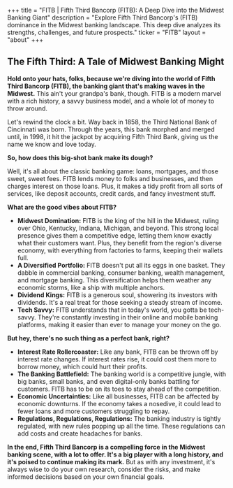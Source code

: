 +++
title = "FITB |  Fifth Third Bancorp (FITB): A Deep Dive into the Midwest Banking Giant"
description = "Explore Fifth Third Bancorp's (FITB) dominance in the Midwest banking landscape. This deep dive analyzes its strengths, challenges, and future prospects."
ticker = "FITB"
layout = "about"
+++

        


##  The Fifth Third: A Tale of Midwest Banking Might

**Hold onto your hats, folks, because we're diving into the world of Fifth Third Bancorp (FITB), the banking giant that's making waves in the Midwest.**  This ain't your grandpa's bank, though.  FITB is a modern marvel with a rich history, a savvy business model, and a whole lot of money to throw around.

Let's rewind the clock a bit. Way back in 1858, the Third National Bank of Cincinnati was born. Through the years, this bank morphed and merged until, in 1998, it hit the jackpot by acquiring Fifth Third Bank,  giving us the name we know and love today.  

 **So, how does this big-shot bank make its dough?**

Well, it's all about the classic banking game: loans, mortgages, and those sweet, sweet fees.  FITB lends money to folks and businesses, and then charges interest on those loans.  Plus, it makes a tidy profit from all sorts of services, like deposit accounts, credit cards, and fancy investment stuff. 

 **What are the good vibes about FITB?**

* **Midwest Domination:**  FITB is the king of the hill in the Midwest, ruling over Ohio, Kentucky, Indiana, Michigan, and beyond.  This strong local presence gives them a competitive edge, letting them know exactly what their customers want.  Plus, they benefit from the region's diverse economy, with everything from factories to farms, keeping their wallets full.
* **A Diversified Portfolio:**  FITB doesn't put all its eggs in one basket.  They dabble in commercial banking, consumer banking, wealth management, and mortgage banking.  This diversification helps them weather any economic storms, like a ship with multiple anchors.
* **Dividend Kings:** FITB is a generous soul, showering its investors with dividends.  It's a real treat for those seeking a steady stream of income.
* **Tech Savvy:**  FITB understands that in today's world, you gotta be tech-savvy. They're constantly investing in their online and mobile banking platforms, making it easier than ever to manage your money on the go.

**But hey, there's no such thing as a perfect bank, right?**

* **Interest Rate Rollercoaster:**  Like any bank, FITB can be thrown off by interest rate changes.  If interest rates rise, it could cost them more to borrow money, which could hurt their profits. 
* **The Banking Battlefield:** The banking world is a competitive jungle, with big banks, small banks, and even digital-only banks battling for customers. FITB has to be on its toes to stay ahead of the competition.
* **Economic Uncertainties:**  Like all businesses, FITB can be affected by economic downturns.  If the economy takes a nosedive, it could lead to fewer loans and more customers struggling to repay.
* **Regulations, Regulations, Regulations:** The banking industry is tightly regulated, with new rules popping up all the time. These regulations can add costs and create headaches for banks.

**In the end, Fifth Third Bancorp is a compelling force in the Midwest banking scene, with a lot to offer.  It's a big player with a long history, and it's poised to continue making its mark.**  But as with any investment, it's always wise to do your own research, consider the risks, and make informed decisions based on your own financial goals. 

        
